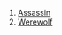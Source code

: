 1. [Assassin](https://en.wikipedia.org/wiki/Assassin_(game))
2. [Werewolf](https://www.playwerewolf.co/rules/)
